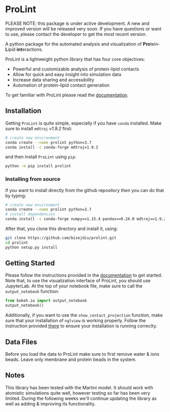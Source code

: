 # ProLint
PLEASE NOTE: this package is under active development. A new and improved version will be released very soon. 
If you have questions or want to use, please contact the developer to get the most recent version. 

A python package for the automated analysis and visualization of **Pro**tein-**L**ipid **int**eractions.


ProLint is a lightweight python library that has four core objectives:
* Powerful and customizable analysis of protein-lipid contacts
* Allow for quick and easy insight into simulation data
* Increase data sharing and accessibility
* Automation of protein-lipid contact generation


To get familiar with ProLint please read the <a href="https://prolint.readthedocs.io" target="_blank">documentation</a>.
## Installation

Getting `ProLint` is quite simple, especially if you have `conda` installed. Make sure to install 
`mdtraj` *v1.9.2* first: 

```sh
# create new environment
conda create --name prolint python=3.7
conda install -c conda-forge mdtraj=1.9.2
```
and then install `ProLint` using `pip`: 
```sh
python -m pip install prolint 
```

### Installing from source
If you want to install directly from the github repository then you can do that by typing: 

```sh
# create new environment
conda create --name prolint python=3.7
# install dependencies
conda install -c conda-forge numpy==1.15.4 pandas==0.24.0 mdtraj==1.9.2 scipy pyyaml colorcet bokeh==1.4.0 networkx nglview==2.7.7 matplotlib jupyterlab
```

After that, you clone this directory and install it, using: 

```sh
git clone https://github.com/bisejdiu/prolint.git
cd prolint
python setup.py install
```

## Getting Started

Please follow the instructions provided in the <a href="https://prolint.readthedocs.io" target="_blank">documentation</a> to get started. Note that, to use the visualization interface of ProLint, 
you should use JupyterLab. At the top of your notebook file, make sure to call the `output_notebook` function: 

```python
from bokeh.io import output_notebook
output_notebook()
```

Additionally, if you want to use the `show_contact_projection` function, make sure that your installation of `nglview` is working properly. 
Follow the instruction provided <a href="https://github.com/nglviewer/nglview" target="_blank">there</a> to ensure your installation is running correclty.

## Data Files
Before you load the data to ProLint make sure to first remove water & ions beads. Leave only membrane and protein beads in the system. 

## Notes
This library has been tested with the Martini model. It should work with atomistic simulations quite well, however testing so far has been very limited. 
During the following weeks we'll continue updating the library as well as adding & improving its functionality. 
